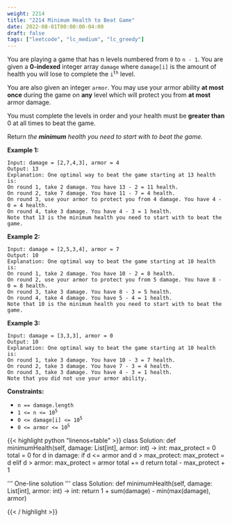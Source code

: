 ```yaml
---
weight: 2214
title: "2214 Minimum Health to Beat Game"
date: 2022-08-01T00:00:00-04:00
draft: false
tags: ["leetcode", "lc_medium", "lc_greedy"]
---
```


You are playing a game that has n levels numbered from `0` to `n - 1`. You are given a **0-indexed** integer array `damage` where `damage[i]` is the amount of health you will lose to complete the <code>i<sup>th</sup></code> level.

You are also given an integer `armor`. You may use your armor ability **at most once** during the game on **any** level which will protect you from **at most** armor damage.

You must complete the levels in order and your health must be **greater than** 0 at all times to beat the game.

Return _the **minimum** health you need to start with to beat the game._

**Example 1:**
```
Input: damage = [2,7,4,3], armor = 4
Output: 13
Explanation: One optimal way to beat the game starting at 13 health is:
On round 1, take 2 damage. You have 13 - 2 = 11 health.
On round 2, take 7 damage. You have 11 - 7 = 4 health.
On round 3, use your armor to protect you from 4 damage. You have 4 - 0 = 4 health.
On round 4, take 3 damage. You have 4 - 3 = 1 health.
Note that 13 is the minimum health you need to start with to beat the game.
```
**Example 2:**
```
Input: damage = [2,5,3,4], armor = 7
Output: 10
Explanation: One optimal way to beat the game starting at 10 health is:
On round 1, take 2 damage. You have 10 - 2 = 8 health.
On round 2, use your armor to protect you from 5 damage. You have 8 - 0 = 8 health.
On round 3, take 3 damage. You have 8 - 3 = 5 health.
On round 4, take 4 damage. You have 5 - 4 = 1 health.
Note that 10 is the minimum health you need to start with to beat the game.
```
**Example 3:**
```
Input: damage = [3,3,3], armor = 0
Output: 10
Explanation: One optimal way to beat the game starting at 10 health is:
On round 1, take 3 damage. You have 10 - 3 = 7 health.
On round 2, take 3 damage. You have 7 - 3 = 4 health.
On round 3, take 3 damage. You have 4 - 3 = 1 health.
Note that you did not use your armor ability.
```

**Constraints:**
- `n == damage.length`
- <code>1 <= n <= 10<sup>5</sup></code>
- <code>0 <= damage[i] <= 10<sup>5</sup></code>
- <code>0 <= armor <= 10<sup>5</sup></code>

<div class="tabs"></div>
<div class="tab-content">
<div id="python" class="lang">
{{< highlight python "linenos=table" >}}
class Solution:
    def minimumHealth(self, damage: List[int], armor: int) -> int:
        max_protect = 0
        total = 0
        for d in damage:
            if d <= armor and d > max_protect:
                max_protect = d
            elif d > armor:
                max_protect = armor
            total += d
        return total - max_protect + 1


'''
One-line solution
'''
class Solution:
    def minimumHealth(self, damage: List[int], armor: int) -> int:
        return 1 + sum(damage) - min(max(damage), armor)

{{< / highlight >}}
</div>
</div>
